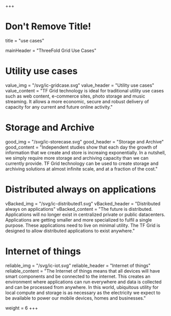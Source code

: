 +++
# Don't Remove Title!
title = "use cases"

mainHeader = "ThreeFold Grid Use Cases"

# Utility use cases
value_img = "/svg/ic-gridcase.svg"
value_header = "Utility use cases"
value_content = "TF Grid technology is ideal for traditional utility use cases such as web content, e-commerce sites, photo storage and music streaming. It allows a more economic, secure and robust delivery of capacity for any current and future online activity."

# Storage and Archive
good_img = "/svg/ic-storecase.svg"
good_header = "Storage and Archive"
good_content = "Independent studies show that each day the growth of information that we create and store is increaing exponentially.  In a nutshell, we simply require more storage and archiving capacity than we can currently provide. TF Grid technology can be used to create storage and archiving solutions at almost infinite scale, and at a fraction of the cost."

# Distributed always on applications
vBacked_img = "/svg/ic-distributed1.svg"
vBacked_header = "Distributed always on applications"
vBacked_content = "The future is distributed. Applications will no longer exist in centralized private or public datacenters. Applications are getting smaller and more specialized to fulfil a single purpose. These applications need to live on minimal utility. The TF Grid is designed to allow distributed applications to exist anywhere."

# Internet of things
reliable_img = "/svg/ic-iot.svg"
reliable_header = "Internet of things"
reliable_content = "The Internet of things means that all devices will have smart components and be connected to the internet. This creates an environment where applications can run everywhere and data is collected and can be processed from anywhere. In this world, ubiquitous utility for local compute and storage is as necessary as the electricity we expect to be available to power our mobile devices, homes and businesses."

weight = 6
+++
